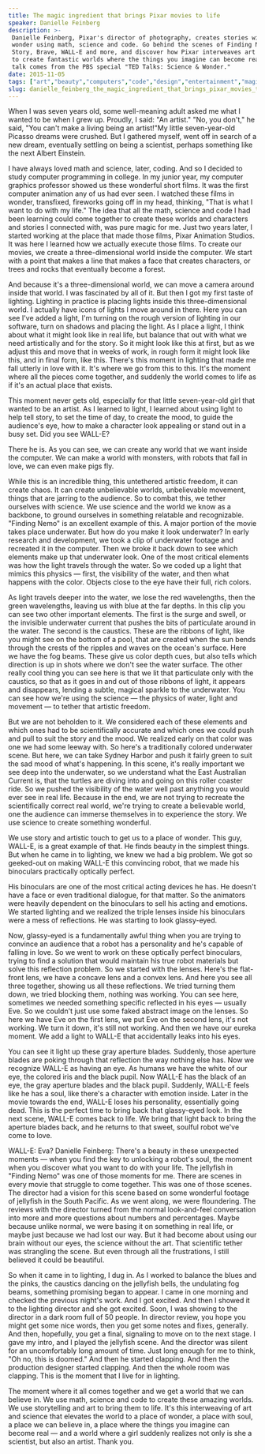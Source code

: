 ```yaml
---
title: The magic ingredient that brings Pixar movies to life
speaker: Danielle Feinberg
description: >-
 Danielle Feinberg, Pixar's director of photography, creates stories with soul and
 wonder using math, science and code. Go behind the scenes of Finding Nemo, Toy
 Story, Brave, WALL-E and more, and discover how Pixar interweaves art and science
 to create fantastic worlds where the things you imagine can become real. This
 talk comes from the PBS special "TED Talks: Science & Wonder."
date: 2015-11-05
tags: ["art","beauty","computers","code","design","entertainment","magic","film","programming","science","visualizations","technology","movies"]
slug: danielle_feinberg_the_magic_ingredient_that_brings_pixar_movies_to_life
---
```


When I was seven years old, some well-meaning adult asked me what I wanted to be when I
grew up. Proudly, I said: "An artist." "No, you don't," he said, "You can't make a living
being an artist!"My little seven-year-old Picasso dreams were crushed. But I gathered
myself, went off in search of a new dream, eventually settling on being a scientist,
perhaps something like the next Albert Einstein.

I have always loved math and science, later, coding. And so I decided to study computer
programming in college. In my junior year, my computer graphics professor showed us these
wonderful short films. It was the first computer animation any of us had ever seen. I
watched these films in wonder, transfixed, fireworks going off in my head, thinking, "That
is what I want to do with my life." The idea that all the math, science and code I had
been learning could come together to create these worlds and characters and stories I
connected with, was pure magic for me. Just two years later, I started working at the place
that made those films, Pixar Animation Studios. It was here I learned how we actually
execute those films. To create our movies, we create a three-dimensional world inside the
computer. We start with a point that makes a line that makes a face that creates
characters, or trees and rocks that eventually become a forest.

And because it's a three-dimensional world, we can move a camera around inside that world.
I was fascinated by all of it. But then I got my first taste of lighting. Lighting in
practice is placing lights inside this three-dimensional world. I actually have icons of
lights I move around in there. Here you can see I've added a light, I'm turning on the
rough version of lighting in our software, turn on shadows and placing the light. As I
place a light, I think about what it might look like in real life, but balance that out
with what we need artistically and for the story. So it might look like this at first, but
as we adjust this and move that in weeks of work, in rough form it might look like this,
and in final form, like this. There's this moment in lighting that made me fall utterly in
love with it. It's where we go from this to this. It's the moment where all the pieces
come together, and suddenly the world comes to life as if it's an actual place that
exists.

This moment never gets old, especially for that little seven-year-old girl that wanted to
be an artist. As I learned to light, I learned about using light to help tell story, to set
the time of day, to create the mood, to guide the audience's eye, how to make a character
look appealing or stand out in a busy set. Did you see WALL-E?

There he is. As you can see, we can create any world that we want inside the computer. We
can make a world with monsters, with robots that fall in love, we can even make pigs
fly.

While this is an incredible thing, this untethered artistic freedom, it can create chaos.
It can create unbelievable worlds, unbelievable movement, things that are jarring to the
audience. So to combat this, we tether ourselves with science. We use science and the world
we know as a backbone, to ground ourselves in something relatable and recognizable.
"Finding Nemo" is an excellent example of this. A major portion of the movie takes place
underwater. But how do you make it look underwater? In early research and development, we
took a clip of underwater footage and recreated it in the computer. Then we broke it back
down to see which elements make up that underwater look. One of the most critical elements
was how the light travels through the water. So we coded up a light that mimics this
physics — first, the visibility of the water, and then what happens with the color.
Objects close to the eye have their full, rich colors.

As light travels deeper into the water, we lose the red wavelengths, then the green
wavelengths, leaving us with blue at the far depths. In this clip you can see two other
important elements. The first is the surge and swell, or the invisible underwater current
that pushes the bits of particulate around in the water. The second is the caustics. These
are the ribbons of light, like you might see on the bottom of a pool, that are created
when the sun bends through the crests of the ripples and waves on the ocean's surface.
Here we have the fog beams. These give us color depth cues, but also tells which direction
is up in shots where we don't see the water surface. The other really cool thing you can
see here is that we lit that particulate only with the caustics, so that as it goes in and
out of those ribbons of light, it appears and disappears, lending a subtle, magical
sparkle to the underwater. You can see how we're using the science — the physics of water,
light and movement — to tether that artistic freedom.

But we are not beholden to it. We considered each of these elements and which ones had to
be scientifically accurate and which ones we could push and pull to suit the story and the
mood. We realized early on that color was one we had some leeway with. So here's a
traditionally colored underwater scene. But here, we can take Sydney Harbor and push it
fairly green to suit the sad mood of what's happening. In this scene, it's really
important we see deep into the underwater, so we understand what the East Australian
Current is, that the turtles are diving into and going on this roller coaster ride. So we
pushed the visibility of the water well past anything you would ever see in real life.
Because in the end, we are not trying to recreate the scientifically correct real world,
we're trying to create a believable world, one the audience can immerse themselves in to
experience the story. We use science to create something wonderful.

We use story and artistic touch to get us to a place of wonder. This guy, WALL-E, is a
great example of that. He finds beauty in the simplest things. But when he came in to
lighting, we knew we had a big problem. We got so geeked-out on making WALL-E this
convincing robot, that we made his binoculars practically optically perfect.

His binoculars are one of the most critical acting devices he has. He doesn't have a face
or even traditional dialogue, for that matter. So the animators were heavily dependent on
the binoculars to sell his acting and emotions. We started lighting and we realized the
triple lenses inside his binoculars were a mess of reflections. He was starting to look
glassy-eyed.

Now, glassy-eyed is a fundamentally awful thing when you are trying to convince an
audience that a robot has a personality and he's capable of falling in love. So we went to
work on these optically perfect binoculars, trying to find a solution that would maintain
his true robot materials but solve this reflection problem. So we started with the lenses.
Here's the flat-front lens, we have a concave lens and a convex lens. And here you see all
three together, showing us all these reflections. We tried turning them down, we tried
blocking them, nothing was working. You can see here, sometimes we needed something
specific reflected in his eyes — usually Eve. So we couldn't just use some faked abstract
image on the lenses. So here we have Eve on the first lens, we put Eve on the second lens,
it's not working. We turn it down, it's still not working. And then we have our eureka
moment. We add a light to WALL-E that accidentally leaks into his eyes.

You can see it light up these gray aperture blades. Suddenly, those aperture blades are
poking through that reflection the way nothing else has. Now we recognize WALL-E as having
an eye. As humans we have the white of our eye, the colored iris and the black pupil. Now
WALL-E has the black of an eye, the gray aperture blades and the black pupil. Suddenly,
WALL-E feels like he has a soul, like there's a character with emotion inside. Later in
the movie towards the end, WALL-E loses his personality, essentially going dead. This is
the perfect time to bring back that glassy-eyed look. In the next scene, WALL-E comes back
to life. We bring that light back to bring the aperture blades back, and he returns to
that sweet, soulful robot we've come to love.

WALL-E: Eva? Danielle Feinberg: There's a beauty in these unexpected moments — when you
find the key to unlocking a robot's soul, the moment when you discover what you want to do
with your life. The jellyfish in "Finding Nemo" was one of those moments for me. There are
scenes in every movie that struggle to come together. This was one of those scenes. The
director had a vision for this scene based on some wonderful footage of jellyfish in the
South Pacific. As we went along, we were floundering. The reviews with the director turned
from the normal look-and-feel conversation into more and more questions about numbers and
percentages. Maybe because unlike normal, we were basing it on something in real life, or
maybe just because we had lost our way. But it had become about using our brain without
our eyes, the science without the art. That scientific tether was strangling the scene. But
even through all the frustrations, I still believed it could be beautiful.

So when it came in to lighting, I dug in. As I worked to balance the blues and the pinks,
the caustics dancing on the jellyfish bells, the undulating fog beams, something promising
began to appear. I came in one morning and checked the previous night's work. And I got
excited. And then I showed it to the lighting director and she got excited. Soon, I was
showing to the director in a dark room full of 50 people. In director review, you hope you
might get some nice words, then you get some notes and fixes, generally. And then,
hopefully, you get a final, signaling to move on to the next stage. I gave my intro, and I
played the jellyfish scene. And the director was silent for an uncomfortably long amount
of time. Just long enough for me to think, "Oh no, this is doomed." And then he started
clapping. And then the production designer started clapping. And then the whole room was
clapping. This is the moment that I live for in lighting.

The moment where it all comes together and we get a world that we can believe in. We use
math, science and code to create these amazing worlds. We use storytelling and art to
bring them to life. It's this interweaving of art and science that elevates the world to a
place of wonder, a place with soul, a place we can believe in, a place where the things
you imagine can become real — and a world where a girl suddenly realizes not only is she a
scientist, but also an artist. Thank you.

<!--
ad_duration=3.33
comment_count=113
event="TED Talks Live"
external_start_time=0
intro_duration=11.82
is_subtitle_required="False"
is_talk_featured="True"
language="en"
language_swap="False"
native_language="en"
number_of_related_talks=6
number_of_speakers=1
number_of_subtitled_videos=32
number_of_tags=13
number_of_talk_download_languages=33
number_of_talk_more_resources=0
number_of_talk_recommendations=0
number_of_talks_take_actions=0
post_ad_duration=0.83
published_timestamp="2016-04-06 14:42:59"
recording_date="2015-11-05"
speaker_description="Director of photography, Pixar"
speaker_is_published=1
speaker_name="Danielle Feinberg"
talk_name="The magic ingredient that brings Pixar movies to life"
talks_tags=["art","beauty","computers","code","design","entertainment","magic","film","programming","science","visualizations","technology","movies"]
url_audio="https://download.ted.com/talks/DanielleFeinberg_2015P.mp3?apikey=acme-roadrunner"
url_photo_speaker="https://pe.tedcdn.com/images/ted/94bf9a9247faf637b3e070de00c7913daa34c74b_254x191.jpg"
url_photo_talk="https://s3.amazonaws.com/talkstar-photos/uploads/d7d4c261-b4c9-4be5-8b3c-c6188b073164/DanielleFeinberg_2015P-embed.jpg"
url_webpage="https://www.ted.com/talks/danielle_feinberg_the_magic_ingredient_that_brings_pixar_movies_to_life"
video_type_name="TED Stage Talk"
-->